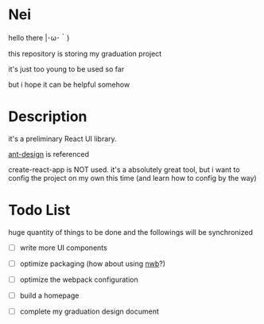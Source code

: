 # Nei

hello there |･ω･｀)

this repository is storing my graduation project

it's just too young to be used so far

but i hope it can be helpful somehow

# Description

it's a preliminary React UI library.

[ant-design](https://github.com/ant-design/ant-design) is referenced

create-react-app is NOT used. it's a absolutely great tool, but i want to config the project on my own this time (and learn how to config by the way)

# Todo List

huge quantity of things to be done and the followings will be synchronized

- [ ] write more UI components
- [ ] optimize packaging (how about using [nwb](https://github.com/insin/nwb)?)
- [ ] optimize the webpack configuration
- [ ] build a homepage
- [ ] complete my graduation design document

